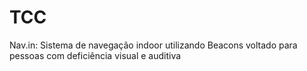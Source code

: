 # TCC

Nav.in: Sistema de navegação indoor utilizando Beacons voltado para pessoas com deficiência visual e auditiva
